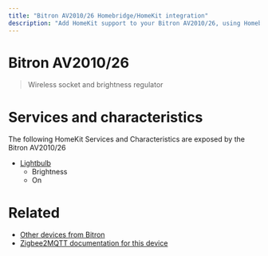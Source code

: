 ```yaml
---
title: "Bitron AV2010/26 Homebridge/HomeKit integration"
description: "Add HomeKit support to your Bitron AV2010/26, using Homebridge, Zigbee2MQTT and homebridge-z2m."
---
```

<!---
This file has been GENERATED using src/docgen/docgen.ts
DO NOT EDIT THIS FILE MANUALLY!
-->
# Bitron AV2010/26
> Wireless socket and brightness regulator


# Services and characteristics
The following HomeKit Services and Characteristics are exposed by
the Bitron AV2010/26

* [Lightbulb](../../light.md)
  * Brightness
  * On


# Related
* [Other devices from Bitron](../index.md#bitron)
* [Zigbee2MQTT documentation for this device](https://www.zigbee2mqtt.io/devices/AV2010_26.html)